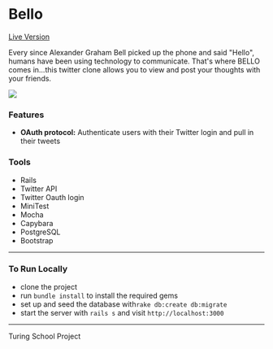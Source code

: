 # Bello

[Live Version](https://bello-2016.herokuapp.com/)

Every since Alexander Graham Bell picked up the phone and said "Hello", humans have been using technology to communicate. That's where BELLO comes in...this twitter clone allows you to view and post your thoughts with your friends.

![](https://dl.dropboxusercontent.com/u/4260734/bello.png)

### Features
* **OAuth protocol:** Authenticate users with their Twitter login and pull in their tweets

### Tools

* Rails
* Twitter API
* Twitter Oauth login
* MiniTest
* Mocha
* Capybara
* PostgreSQL
* Bootstrap

---
### To Run Locally

* clone the project
* run `bundle install` to install the required gems
* set up and seed the database with`rake db:create db:migrate`
* start the server with `rails s` and visit `http://localhost:3000`

---
Turing School Project
